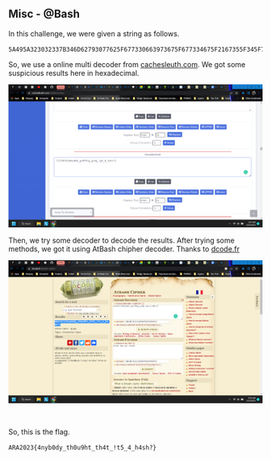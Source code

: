 ## Misc - @Bash

In this challenge, we were given a string as follows.

```
5A495A323032337B346D62793077625F677330663973675F677334675F2167355F345F733468733F7D
```

So, we use a online multi decoder from [cachesleuth.com](https://www.cachesleuth.com/multidecoder/). We got some suspicious results here in hexadecimal.

![res](assets/Screenshot_20230226_081545.png)

Then, we try some decoder to decode the results. After trying some methods, we got it using AtBash chipher decoder. Thanks to [dcode.fr](https://www.dcode.fr/atbash-cipher)

![res](assets/Screenshot_20230226_081555.png)

</br>

So, this is the flag.

```
ARA2023{4nyb0dy_th0u9ht_th4t_!t5_4_h4sh?}
```
